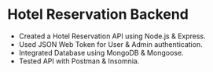 ﻿# Hotel Reservation Backend

- Created a Hotel Reservation API using Node.js & Express.
- Used JSON Web Token for User & Admin authentication.
- Integrated Database using MongoDB & Mongoose.
- Tested API with Postman & Insomnia.
